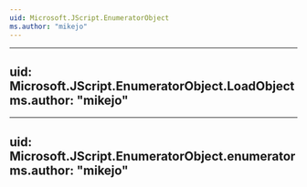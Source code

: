 ```yaml
---
uid: Microsoft.JScript.EnumeratorObject
ms.author: "mikejo"
---
```


---
uid: Microsoft.JScript.EnumeratorObject.LoadObject
ms.author: "mikejo"
---

---
uid: Microsoft.JScript.EnumeratorObject.enumerator
ms.author: "mikejo"
---
